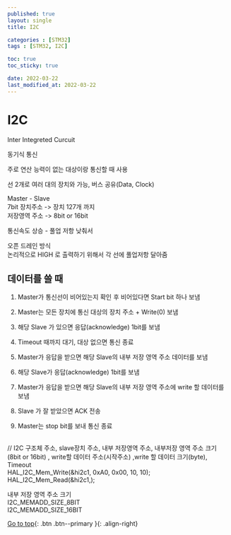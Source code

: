 ```yaml
---
published: true
layout: single
title: I2C

categories : [STM32]
tags : [STM32, I2C]

toc: true
toc_sticky: true

date: 2022-03-22
last_modified_at: 2022-03-22
---
```


# I2C

Inter Integreted Curcuit  
  
동기식 통신  
  
주로 연산 능력이 없는 대상이랑 통신할 때 사용  
  
선 2개로 여러 대의 장치와 가능, 버스 공유(Data, Clock)  

Master - Slave  
7bit 장치주소 -> 장치 127개 까지   
저장영역 주소 -> 8bit or 16bit  
  
통신속도 상승 - 풀업 저항 낮춰서  
  
오픈 드레인 방식   
논리적으로 HIGH 로 출력하기 위해서 각 선에 풀업저항 달아줌  
  
## 데이터를 쓸 때
  
1. Master가 통신선이 비어있는지 확인 후 비어있다면 Start bit 하나 보냄
  
2. Master는 모든 장치에 통신 대상의 장치 주소 + Write(0) 보냄
  
3. 해당 Slave 가 있으면 응답(acknowledge) 1bit를 보냄
  
4. Timeout 때까지 대기, 대상 없으면 통신 종료
  
5. Master가 응답을 받으면 해당 Slave의 내부 저장 영역 주소 데이터를 보냄 
  
6.  해당 Slave가 응답(acknowledge) 1bit를 보냄
  
7. Master가 응답을 받으면 해당 Slave의 내부 저장 영역 주소에 write 할 데이터를 보냄
  
8. Slave 가 잘 받았으면 ACK 전송
  
9. Master는 stop bit를 보내 통신 종료
  
 
## 

// I2C 구조체 주소, slave장치 주소, 내부 저장영역 주소, 내부저장 영역 주소 크기(8bit or 16bit) , write할 데이터 주소(시작주소) ,write 할 데이터 크기(byte), Timeout  
HAL_I2C_Mem_Write(&hi2c1, 0xA0, 0x00, 10, 10);  
HAL_I2C_Mem_Read(&hi2c1,);  
  
내부 저장 영역 주소 크기   
I2C_MEMADD_SIZE_8BIT   
I2C_MEMADD_SIZE_16BIT  
  
[Go to top](#){: .btn .btn--primary }{: .align-right}